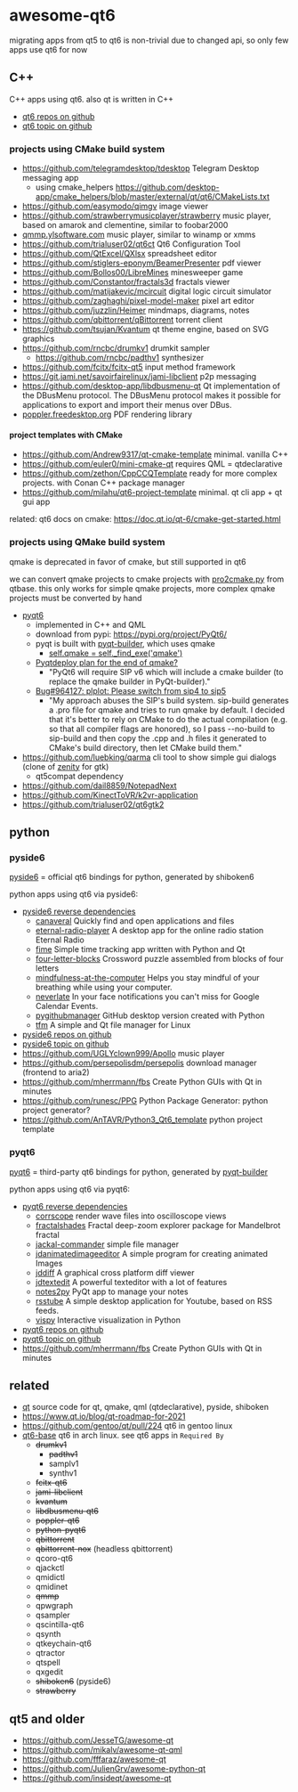 # awesome-qt6

migrating apps from qt5 to qt6 is non-trivial due to changed api, so only few apps use qt6 for now

## C++

C++ apps using qt6. also qt is written in C++

* [qt6 repos on github](https://github.com/search?q=qt6&type=Repositories)
* [qt6 topic on github](https://github.com/topics/qt6)

### projects using CMake build system

* https://github.com/telegramdesktop/tdesktop Telegram Desktop messaging app
  * using cmake_helpers https://github.com/desktop-app/cmake_helpers/blob/master/external/qt/qt6/CMakeLists.txt
* https://github.com/easymodo/qimgv image viewer
* https://github.com/strawberrymusicplayer/strawberry music player, based on amarok and clementine, similar to foobar2000
* [qmmp.ylsoftware.com](http://qmmp.ylsoftware.com/) music player, similar to winamp or xmms
* https://github.com/trialuser02/qt6ct Qt6 Configuration Tool
* https://github.com/QtExcel/QXlsx spreadsheet editor
* https://github.com/stiglers-eponym/BeamerPresenter pdf viewer
* https://github.com/Bollos00/LibreMines minesweeper game
* https://github.com/Constantor/fractals3d fractals viewer
* https://github.com/matijakevic/mcircuit digital logic circuit simulator
* https://github.com/zaghaghi/pixel-model-maker pixel art editor
* https://github.com/juzzlin/Heimer mindmaps, diagrams, notes
* https://github.com/qbittorrent/qBittorrent torrent client
* https://github.com/tsujan/Kvantum qt theme engine, based on SVG graphics
* https://github.com/rncbc/drumkv1 drumkit sampler
  * https://github.com/rncbc/padthv1 synthesizer
* https://github.com/fcitx/fcitx-qt5 input method framework
* https://git.jami.net/savoirfairelinux/jami-libclient p2p messaging
* https://github.com/desktop-app/libdbusmenu-qt Qt implementation of the DBusMenu protocol. The DBusMenu protocol makes it possible for applications to export and import their menus over DBus.
* [poppler.freedesktop.org](https://poppler.freedesktop.org/) PDF rendering library

#### project templates with CMake

* https://github.com/Andrew9317/qt-cmake-template minimal. vanilla C++
* https://github.com/euler0/mini-cmake-qt requires QML = qtdeclarative
* https://github.com/zethon/CppCCQTemplate ready for more complex projects. with Conan C++ package manager
* https://github.com/milahu/qt6-project-template minimal. qt cli app + qt gui app

related: qt6 docs on cmake: https://doc.qt.io/qt-6/cmake-get-started.html

### projects using QMake build system

qmake is deprecated in favor of cmake, but still supported in qt6

we can convert qmake projects to cmake projects with [pro2cmake.py](https://code.qt.io/cgit/qt/qtbase.git/tree/util/cmake/pro2cmake.py) from qtbase.
this only works for simple qmake projects, more complex qmake projects must be converted by hand

* [pyqt6](https://www.riverbankcomputing.com/software/pyqt)
  * implemented in C++ and QML
  * download from pypi: https://pypi.org/project/PyQt6/
  * pyqt is built with [pyqt-builder](https://www.riverbankcomputing.com/software/pyqt-builder/), which uses qmake
    * [self.qmake = self._find_exe('qmake')](https://www.riverbankcomputing.com/hg/PyQt-builder/file/tip/pyqtbuild/builder.py#l65)
  * [Pyqtdeploy plan for the end of qmake?](https://www.riverbankcomputing.com/pipermail/pyqt/2020-April/042834.html)
    * "PyQt6 will require SIP v6 which will include a cmake builder (to replace 
      the qmake builder in PyQt-builder)."
  * [Bug#964127: plplot: Please switch from sip4 to sip5](https://www.mail-archive.com/search?l=debian-bugs-dist@lists.debian.org&q=subject:%22Bug%23964127%5C%3A+plplot%5C%3A+Please+switch+from+sip4+to+sip5%22&o=newest&f=1)
    * "My approach abuses the SIP's build system. sip-build generates a .pro file
      for qmake and tries to run qmake by default. I decided that it's better to
      rely on CMake to do the actual compilation (e.g. so that all compiler flags
      are honored), so I pass --no-build to sip-build and then copy the .cpp and
      .h files it generated to CMake's build directory, then let CMake build them."
* https://github.com/luebking/qarma cli tool to show simple gui dialogs (clone of [zenity](https://gitlab.gnome.org/GNOME/zenity) for gtk)
  * qt5compat dependency
* https://github.com/dail8859/NotepadNext
* https://github.com/KinectToVR/k2vr-application
* https://github.com/trialuser02/qt6gtk2

## python

### pyside6

[pyside6](https://download.qt.io/official_releases/QtForPython/pyside6/) = official qt6 bindings for python, generated by shiboken6

python apps using qt6 via pyside6:

* [pyside6 reverse dependencies](https://www.wheelodex.org/projects/pyside6/rdepends/)
  * [canaveral](https://www.wheelodex.org/projects/canaveral/) Quickly find and open applications and files
  * [eternal-radio-player](https://www.wheelodex.org/projects/eternal-radio-player/) A desktop app for the online radio station Eternal Radio
  * [fime](https://www.wheelodex.org/projects/fime/) Simple time tracking app written with Python and Qt
  * [four-letter-blocks](https://www.wheelodex.org/projects/four-letter-blocks/) Crossword puzzle assembled from blocks of four letters
  * [mindfulness-at-the-computer](https://www.wheelodex.org/projects/mindfulness-at-the-computer/) Helps you stay mindful of your breathing while using your computer.
  * [neverlate](https://www.wheelodex.org/projects/neverlate/) In your face notifications you can't miss for Google Calendar Events.
  * [pygithubmanager](https://www.wheelodex.org/projects/pygithubmanager/) GitHub desktop version created with Python
  * [tfm](https://www.wheelodex.org/projects/tfm/) A simple and Qt file manager for Linux
* [pyside6 repos on github](https://github.com/search?q=pyside6&type=Repositories)
* [pyside6 topic on github](https://github.com/topics/pyside6)
* https://github.com/UGLYclown999/Apollo music player
* https://github.com/persepolisdm/persepolis download manager (frontend to aria2)
* https://github.com/mherrmann/fbs Create Python GUIs with Qt in minutes
* https://github.com/runesc/PPG Python Package Generator: python project generator?
* https://github.com/AnTAVR/Python3_Qt6_template python project template

### pyqt6

[pyqt6](https://www.riverbankcomputing.com/software/pyqt) = third-party qt6 bindings for python, generated by [pyqt-builder](https://www.riverbankcomputing.com/software/pyqt-builder/)

python apps using qt6 via pyqt6:

* [pyqt6 reverse dependencies](https://www.wheelodex.org/projects/pyqt6/rdepends/)
  * [corrscope](https://www.wheelodex.org/projects/corrscope/) render wave files into oscilloscope views
  * [fractalshades](https://www.wheelodex.org/projects/fractalshades/) Fractal deep-zoom explorer package for Mandelbrot fractal
  * [jackal-commander](https://www.wheelodex.org/projects/jackal-commander/) simple file manager
  * [jdanimatedimageeditor](https://www.wheelodex.org/projects/jdanimatedimageeditor/) A simple program for creating animated Images
  * [jddiff](https://www.wheelodex.org/projects/jddiff/) A graphical cross platform diff viewer
  * [jdtextedit](https://www.wheelodex.org/projects/jdtextedit/) A powerful texteditor with a lot of features
  * [notes2py](https://www.wheelodex.org/projects/notes2py/) PyQt app to manage your notes
  * [rsstube](https://www.wheelodex.org/projects/rsstube/) A simple desktop application for Youtube, based on RSS feeds.
  * [vispy](https://www.wheelodex.org/projects/vispy/) Interactive visualization in Python
* [pyqt6 repos on github](https://github.com/search?q=pyqt6&type=Repositories)
* [pyqt6 topic on github](https://github.com/topics/pyqt6)
* https://github.com/mherrmann/fbs Create Python GUIs with Qt in minutes

## related

* [qt](https://download.qt.io/official_releases/qt/) source code for qt, qmake, qml (qtdeclarative), pyside, shiboken
* https://www.qt.io/blog/qt-roadmap-for-2021
* https://github.com/gentoo/qt/pull/224 qt6 in gentoo linux
* [qt6-base](https://archlinux.org/packages/extra/x86_64/qt6-base/) qt6 in arch linux. see qt6 apps in `Required By`
  * ~~drumkv1~~
    * ~~padthv1~~
    * samplv1
    * synthv1
  * ~~fcitx-qt6~~
  * ~~jami-libclient~~
  * ~~kvantum~~
  * ~~libdbusmenu-qt6~~
  * ~~poppler-qt6~~
  * ~~python-pyqt6~~
  * ~~qbittorrent~~
  * ~~qbittorrent-nox~~ (headless qbittorrent)
  * qcoro-qt6
  * qjackctl
  * qmidictl
  * qmidinet
  * ~~qmmp~~
  * qpwgraph
  * qsampler
  * qscintilla-qt6
  * qsynth
  * qtkeychain-qt6
  * qtractor
  * qtspell
  * qxgedit
  * ~~shiboken6~~ (pyside6)
  * ~~strawberry~~

## qt5 and older

* https://github.com/JesseTG/awesome-qt
* https://github.com/mikalv/awesome-qt-qml
* https://github.com/fffaraz/awesome-qt
* https://github.com/JulienGrv/awesome-python-qt
* https://github.com/insideqt/awesome-qt
